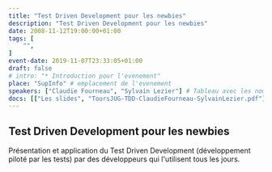 ```yaml
---
title: "Test Driven Development pour les newbies"
description: "Test Driven Development pour les newbies"
date: 2008-11-12T19:00:00+01:00
tags: [
    "",
]
event-date: 2019-11-07T23:33:05+01:00
draft: false
# intro: "* Introduction pour l'evenement"
place: "SupInfo" # emplacement de l'evenement
speakers: ["Claudie Fourneau", "Sylvain Lezier"] # Tableau avec les nom des speakers entre " et séparé par des ,
docs: [["Les slides", "ToursJUG-TDD-ClaudieFourneau-SylvainLezier.pdf"]] # Tableau donnant les liens vers les documents de la soirée hors affiche - exemple : [["L'inauguration","http://toursjug.cloud.xwiki.com/xwiki/bin/download/Meetings/20080409/InaugurationToursJUG.pdf"], ["Unitils et Selenium","Unitils-Selenium.pdf"]]
---
```


## Test Driven Development pour les newbies

Présentation et application du Test Driven Development (développement piloté par les tests) par des développeurs qui l'utilisent tous les jours.